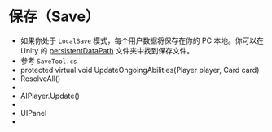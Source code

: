 # 保存（Save）
- 如果你处于 `LocalSave` 模式，每个用户数据将保存在你的 PC 本地。你可以在 Unity 的 [persistentDataPath](https://docs.unity3d.com/ScriptReference/Application-persistentDataPath.html) 文件夹中找到保存文件。
- 参考 `SaveTool.cs`
- protected virtual void UpdateOngoingAbilities(Player player, Card card)
- ResolveAll()
-
- AIPlayer.Update()
-
- UIPanel
-